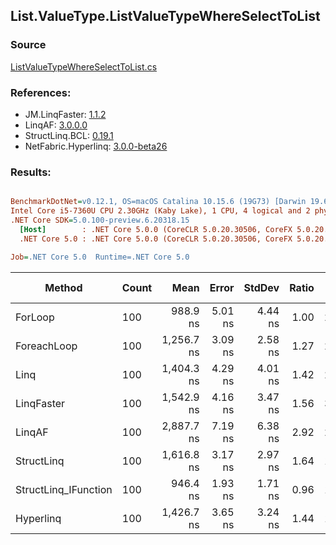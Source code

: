 ﻿## List.ValueType.ListValueTypeWhereSelectToList

### Source
[ListValueTypeWhereSelectToList.cs](../LinqBenchmarks/List/ValueType/ListValueTypeWhereSelectToList.cs)

### References:
- JM.LinqFaster: [1.1.2](https://www.nuget.org/packages/JM.LinqFaster/1.1.2)
- LinqAF: [3.0.0.0](https://www.nuget.org/packages/LinqAF/3.0.0.0)
- StructLinq.BCL: [0.19.1](https://www.nuget.org/packages/StructLinq.BCL/0.19.1)
- NetFabric.Hyperlinq: [3.0.0-beta26](https://www.nuget.org/packages/NetFabric.Hyperlinq/3.0.0-beta26)

### Results:
``` ini

BenchmarkDotNet=v0.12.1, OS=macOS Catalina 10.15.6 (19G73) [Darwin 19.6.0]
Intel Core i5-7360U CPU 2.30GHz (Kaby Lake), 1 CPU, 4 logical and 2 physical cores
.NET Core SDK=5.0.100-preview.6.20318.15
  [Host]        : .NET Core 5.0.0 (CoreCLR 5.0.20.30506, CoreFX 5.0.20.30506), X64 RyuJIT
  .NET Core 5.0 : .NET Core 5.0.0 (CoreCLR 5.0.20.30506, CoreFX 5.0.20.30506), X64 RyuJIT

Job=.NET Core 5.0  Runtime=.NET Core 5.0  

```
|               Method | Count |       Mean |   Error |  StdDev | Ratio |  Gen 0 | Gen 1 | Gen 2 | Allocated |
|--------------------- |------ |-----------:|--------:|--------:|------:|-------:|------:|------:|----------:|
|              ForLoop |   100 |   988.9 ns | 5.01 ns | 4.44 ns |  1.00 | 2.4433 |     - |     - |   4.99 KB |
|          ForeachLoop |   100 | 1,256.7 ns | 3.09 ns | 2.58 ns |  1.27 | 2.4433 |     - |     - |   4.99 KB |
|                 Linq |   100 | 1,404.3 ns | 4.29 ns | 4.01 ns |  1.42 | 2.5768 |     - |     - |   5.27 KB |
|           LinqFaster |   100 | 1,542.9 ns | 4.16 ns | 3.47 ns |  1.56 | 3.4237 |     - |     - |      7 KB |
|               LinqAF |   100 | 2,887.7 ns | 7.19 ns | 6.38 ns |  2.92 | 2.4414 |     - |     - |   4.99 KB |
|           StructLinq |   100 | 1,616.8 ns | 3.17 ns | 2.97 ns |  1.64 | 1.0052 |     - |     - |   2.05 KB |
| StructLinq_IFunction |   100 |   946.4 ns | 1.93 ns | 1.71 ns |  0.96 | 1.0052 |     - |     - |   2.05 KB |
|            Hyperlinq |   100 | 1,426.7 ns | 3.65 ns | 3.24 ns |  1.44 | 1.0166 |     - |     - |   2.08 KB |
